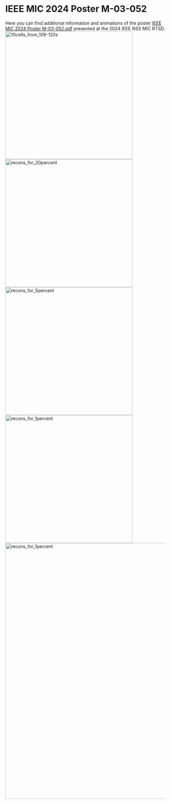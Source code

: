 # IEEE MIC 2024 Poster M-03-052
Here you can find additional information and animations of the poster [IEEE MIC 2024 Poster M-03-052.pdf](https://github.com/N-Marquardt/IEEE_MIC_2024_Poster_M-03-052/blob/029e24b6513efa23ff1a85db722d5c9fde3dbebb/IEEE%20MIC%202024%20Poster%20M-03-052.pdf) presented at the 2024 IEEE NSS MIC RTSD.
<img src="10cells_from_109-120s.gif" alt="10cells_from_109-120s" width="400" />
<img src="recons_for_20percent.gif" alt="recons_for_20percent" width="400" />
<img src="recons_for_5percent.gif" alt="recons_for_5percent" width="400" />
<img src="recons_for_1percent.gif" alt="recons_for_1percent" width="400" />
<img src="comparison_recons_numberofevents.gif" alt="recons_for_1percent" width="800" />

